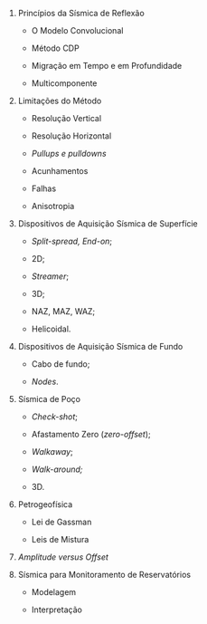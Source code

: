 1.  Princípios da Sísmica de Reflexão

    -   O Modelo Convolucional

    -   Método CDP

    -   Migração em Tempo e em Profundidade

    -   Multicomponente

2.  Limitações do Método

    -   Resolução Vertical

    -   Resolução Horizontal

    -   *Pullups e pulldowns*

    -   Acunhamentos

    -   Falhas

    -   Anisotropia

3.  Dispositivos de Aquisição Sísmica de Superfície

    -   *Split-spread, End-on*;

    -   2D;

    -   *Streamer*;

    -   3D;

    -   NAZ, MAZ, WAZ;

    -   Helicoidal.

4.  Dispositivos de Aquisição Sísmica de Fundo

    -   Cabo de fundo;

    -   *Nodes*.

5.  Sísmica de Poço

    -   *Check-shot*;

    -   Afastamento Zero (*zero-offset*);

    -   *Walkaway*;

    -   *Walk-around;*

    -   3D.

6.  Petrogeofísica

    -   Lei de Gassman

    -   Leis de Mistura

7.  *Amplitude versus Offset*

8.  Sísmica para Monitoramento de Reservatórios

    -   Modelagem

    -   Interpretação


